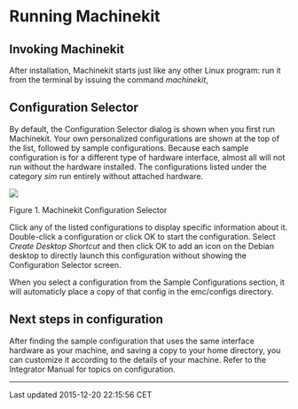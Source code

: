 Running Machinekit
==================

<span id="cha:running-emc"></span>

Invoking Machinekit
-------------------

After installation, Machinekit starts just like any other Linux program: run it from the terminal by issuing the command *machinekit*,

Configuration Selector
----------------------

By default, the Configuration Selector dialog is shown when you first run Machinekit. Your own personalized configurations are shown at the top of the list, followed by sample configurations. Because each sample configuration is for a different type of hardware interface, almost all will not run without the hardware installed. The configurations listed under the category *sim* run entirely without attached hardware.

![](images/configuration-selector.png)

Figure 1. Machinekit Configuration Selector<span id="cap:Machinekit-Configuration-Selector"></span>

Click any of the listed configurations to display specific information about it. Double-click a configuration or click OK to start the configuration. Select *Create Desktop Shortcut* and then click OK to add an icon on the Debian desktop to directly launch this configuration without showing the Configuration Selector screen.

When you select a configuration from the Sample Configurations section, it will automaticly place a copy of that config in the emc/configs directory.

Next steps in configuration
---------------------------

After finding the sample configuration that uses the same interface hardware as your machine, and saving a copy to your home directory, you can customize it according to the details of your machine. Refer to the Integrator Manual for topics on configuration.

------------------------------------------------------------------------

Last updated 2015-12-20 22:15:56 CET


